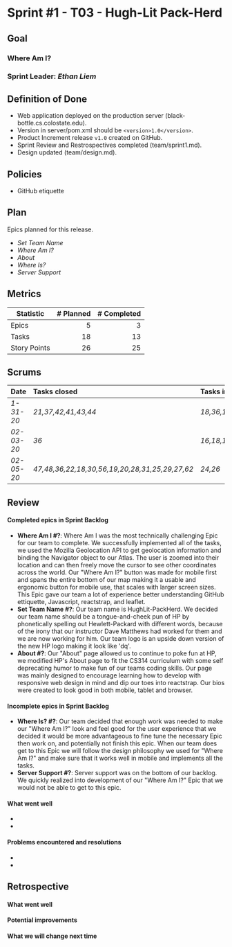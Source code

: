 # Sprint #1 - T03 - Hugh-Lit Pack-Herd

## Goal

### Where Am I?
### Sprint Leader: *Ethan Liem*

## Definition of Done

* Web application deployed on the production server (black-bottle.cs.colostate.edu).
* Version in server/pom.xml should be `<version>1.0</version>`.
* Product Increment release `v1.0` created on GitHub.
* Sprint Review and Restrospectives completed (team/sprint1.md).
* Design updated (team/design.md).

## Policies

* GitHub etiquette


## Plan

Epics planned for this release.

* *Set Team Name*
* *Where Am I?*
* *About*
* *Where Is?*
* *Server Support*


## Metrics

| Statistic | # Planned | # Completed |
| --- | ---: | ---: |
| Epics | 5 | 3 |
| Tasks |  18   | 13 | 
| Story Points |  26  | 25 |


## Scrums

| Date | Tasks closed  | Tasks in progress | Impediments |
| :--- | :--- | :--- | :--- |
| *1-31-20* | *21,37,42,41,43,44* | *18,36,19,20* | *none* |
| *02-03-20* | *36* | *16,18,19,22,25,47* | *none* |
| *02-05-20* | *47,48,36,22,18,30,56,19,20,28,31,25,29,27,62* | *24,26* | *none* | 




## Review

#### Completed epics in Sprint Backlog 
* **Where Am I #?**: Where Am I was the most technically challenging Epic for our team to complete. We successfully implemented all of the tasks, we used the Mozilla Geolocation API to get geolocation information and binding the Navigator object to our Atlas. The user is zoomed into their location and can then freely move the cursor to see other coordinates across the world. Our "Where Am I?" button was made for mobile first and spans the entire bottom of our map making it a usable and ergonomic button for mobile use, that scales with larger screen sizes. This Epic gave our team a lot of experience better understanding GitHub ettiquette, Javascript, reactstrap, and leaflet.
* **Set Team Name #?**: Our team name is HughLit-PackHerd. We decided our team name should be a tongue-and-cheek pun of HP by phonetically spelling out Hewlett-Packard with different words, because of the irony that our instructor Dave Matthews had worked for them and we are now working for him. Our team logo is an upside down version of the new HP logo making it look like 'dq'.
* **About #?**: Our "About" page allowed us to continue to poke fun at HP, we modified HP's About page to fit the CS314 curriculum with some self deprecating humor to make fun of our teams coding skills. Our page was mainly designed to encourage learning how to develop with responsive web design in mind and dip our toes into reactstrap. Our bios were created to look good in both mobile, tablet and browser.

#### Incomplete epics in Sprint Backlog 
* **Where Is? #?**: Our team decided that enough work was needed to make our "Where Am I?" look and feel good for the user experience that we decided it would be more advantageous to fine tune the necessary Epic then work on, and potentially not finish this epic. When our team does get to this Epic we will follow the design philosophy we used for "Where Am I?" and make sure that it works well in mobile and implements all the tasks.
* **Server Support #?**: Server support was on the bottom of our backlog. We quickly realized into development of our "Where Am I?" Epic that we would not be able to get to this epic.

#### What went well
* 
*

#### Problems encountered and resolutions
* 
*

## Retrospective

#### What went well

#### Potential improvements

#### What we will change next time
